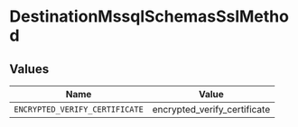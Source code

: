 # DestinationMssqlSchemasSslMethod


## Values

| Name                           | Value                          |
| ------------------------------ | ------------------------------ |
| `ENCRYPTED_VERIFY_CERTIFICATE` | encrypted_verify_certificate   |